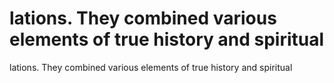 # lations. They combined various elements of true history and spiritual

lations. They combined various elements of true history and spiritual